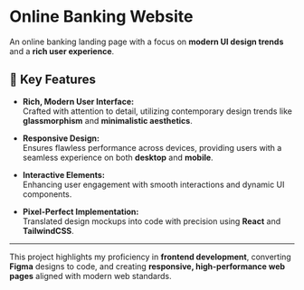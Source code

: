 # Online Banking Website

An online banking landing page with a focus on **modern UI design trends** and a **rich user experience**.

## 🚀 Key Features

- **Rich, Modern User Interface:**  
  Crafted with attention to detail, utilizing contemporary design trends like **glassmorphism** and **minimalistic aesthetics**.

- **Responsive Design:**  
  Ensures flawless performance across devices, providing users with a seamless experience on both **desktop** and **mobile**.

- **Interactive Elements:**  
  Enhancing user engagement with smooth interactions and dynamic UI components.

- **Pixel-Perfect Implementation:**  
  Translated design mockups into code with precision using **React** and **TailwindCSS**.

---

This project highlights my proficiency in **frontend development**, converting **Figma** designs to code, and creating **responsive, high-performance web pages** aligned with modern web standards.
